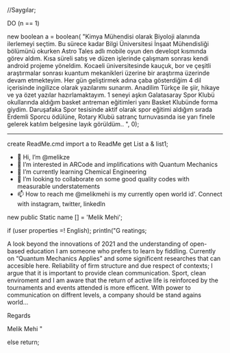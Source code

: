 //Saygılar; 

DO (n == 1)

new boolean a = boolean(
"Kimya Mühendisi olarak Biyoloji alanında ilerlemeyi seçtim. Bu sürece kadar Bilgi 
Üniversitesi İnşaat Mühendisliği bölümünü okurken Astro Tales adlı mobile oyun den 
developt kısmında görev aldım. Kısa süreli satış ve düzen işlerinde çalışmam sonrası kendi 
android projeme yöneldim. Kocaeli üniversitesinde kauçuk, bor ve çeşitli araştırmalar 
sonrası kuantum mekanikleri üzerine bir araştırma üzerinde devam etmekteyim. Her gün 
geliştirmek adına çaba gösterdiğim 4 dil içerisinde ingilizce olarak yazılarımı sunarım. 
Anadilim Türkçe ile şiir, hikaye ve ya özet yazılar hazırlamaktayım. 1 seneyi aşkın 
Galatasaray Spor Klubü okullarında aldığım basket antreman eğitimleri yanı Basket 
Klubünde forma giydim. Daruşafaka Spor tesisinde aktif olarak spor eğitimi aldığım sırada 
Erdemli Sporcu ödülüne, Rotary Klubü satranç turnuvasında ise yarı finele gelerek katılım 
belgesine layık görüldüm.. ", 0);
______
create ReadMe.cmd
import a to ReadMe
get List a & list1;

- 👋 Hi, I’m @melikze
- 👀 I’m interested in ARCode and implifications with Quantum Mechanics
- 🌱 I’m currently learning Chemical Engineering
- 💞️ I’m looking to collaborate on some good quality codes with measurable understatements
- 📫 How to reach me @melikmehi is my currently open world id'. Connect with instagram, twitter, linkedIn

new public Static name [] = 'Melik Mehi';

if (user properties =! English);
println("G reatings;

A look beyond the innovations of 2021 and the understanding of open-based education 
I am someone who prefers to learn by fiddling. Currently on “Quantum Mechanics Applies” 
and some significent researches that can accesible here. Reliability of firm structure and due 
respect of contexts; I argue that it is important to provide clean communication. Sport, clean 
enviroment and I am aware that the return of active life is reinforced by the tournaments and 
events attended is more efficent. With power to communication on diffrent levels, a company 
should be stand agains world...

Regards

Melik Mehi "

else 
return; 

<!---
melikze/melikze is a ✨ special ✨ repository because its `README.md` (this file) appears on your GitHub profile.
You can click the Preview link to take a look at your changes.
--->
